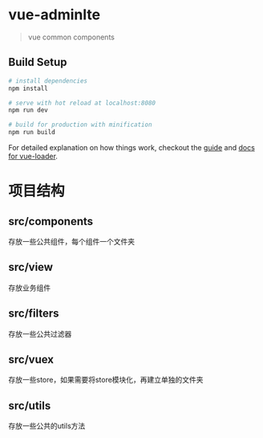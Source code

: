 # vue-adminlte

> vue common components

## Build Setup

``` bash
# install dependencies
npm install

# serve with hot reload at localhost:8080
npm run dev

# build for production with minification
npm run build
```

For detailed explanation on how things work, checkout the [guide](http://vuejs-templates.github.io/webpack/) and [docs for vue-loader](http://vuejs.github.io/vue-loader).

# 项目结构
## src/components
  存放一些公共组件，每个组件一个文件夹

## src/view
  存放业务组件

## src/filters
  存放一些公共过滤器

## src/vuex
  存放一些store，如果需要将store模块化，再建立单独的文件夹

## src/utils
  存放一些公共的utils方法